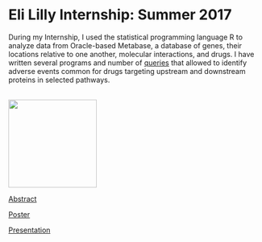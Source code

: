 # Eli Lilly Internship: Summer 2017

During my Internship, I used the statistical programming language R to analyze data from Oracle-based Metabase, a database of genes, their locations relative to one another, molecular interactions, and drugs. I have written several programs and number of [queries](https://github.com/timothymahajan/Eli-Lilly-Summer-2017-Internship/tree/master/Queries) that allowed to identify adverse events common for drugs targeting upstream and downstream proteins in selected pathways. 
 

<br>
<img height = "175" src ="https://upload.wikimedia.org/wikipedia/commons/thumb/2/2b/Eli_Lilly_and_Company.svg/1200px-Eli_Lilly_and_Company.svg.png"/>
<br>

[Abstract](https://github.com/timothymahajan/Eli-Lilly-Summer-2017-Internship/blob/master/Abstract.pdf)

[Poster](https://github.com/timothymahajan/Eli-Lilly-Summer-2017-Internship/blob/master/Adverse%20Event.pdf) 

[Presentation](https://github.com/timothymahajan/Eli-Lilly-Summer-2017-Internship/blob/13aa448385d722db660e66bd980092c5202bfc1f/Pathway%20Project%20Presentation.pdf)
